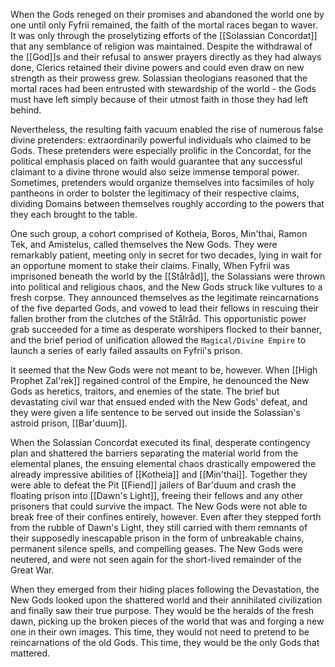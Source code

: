 When the Gods reneged on their promises and abandoned the world one by one until only Fyfrii remained, the faith of the mortal races began to waver. It was only through the proselytizing efforts of the [[Solassian Concordat]] that any semblance of religion was maintained. Despite the withdrawal of the [[God]]s and their refusal to answer prayers directly as they had always done, Clerics retained their divine powers and could even draw on new strength as their prowess grew. Solassian theologians reasoned that the mortal races had been entrusted with stewardship of the world - the Gods must have left simply because of their utmost faith in those they had left behind. 

Nevertheless, the resulting faith vacuum enabled the rise of numerous false divine pretenders: extraordinarily powerful individuals who claimed to be Gods. These pretenders were especially prolific in the Concordat, for the political emphasis placed on faith would guarantee that any successful claimant to a divine throne would also seize immense temporal power. Sometimes, pretenders would organize themselves into facsimiles of holy pantheons in order to bolster the legitimacy of their respective claims, dividing Domains between themselves roughly according to the powers that they each brought to the table. 

One such group, a cohort comprised of Kotheia, Boros, Min'thai, Ramon Tek, and Amistelus, called themselves the New Gods. They were remarkably patient, meeting only in secret for two decades, lying in wait for an opportune moment to stake their claims. Finally, When Fyfrii was imprisoned beneath the world by the [[Stålråd]], the Solassians were thrown into political and religious chaos, and the New Gods struck like vultures to a fresh corpse. They announced themselves as the legitimate reincarnations of the five departed Gods, and vowed to lead their fellows in rescuing their fallen brother from the clutches of the Stålråd. This opportunistic power grab succeeded for a time as desperate worshipers flocked to their banner, and the brief period of unification allowed the `Magical/Divine Empire` to launch a series of early failed assaults on Fyfrii's prison. 

It seemed that the New Gods were not meant to be, however. When [[High Prophet Zal'rek]] regained control of the Empire, he denounced the New Gods as heretics, traitors, and enemies of the state. The brief but devastating civil war that ensued ended with the New Gods' defeat, and they were given a life sentence to be served out inside the Solassian's astroid prison, [[Bar'duum]]. 

When the Solassian Concordat executed its final, desperate contingency plan and shattered the barriers separating the material world from the elemental planes, the ensuing elemental chaos drastically empowered the already impressive abilities of [[Kotheia]] and [[Min'thai]]. Together they were able to defeat the Pit [[Fiend]] jailers of Bar'duum and crash the floating prison into [[Dawn's Light]], freeing their fellows and any other prisoners that could survive the impact. The New Gods were not able to break free of their confines entirely, however. Even after they stepped forth from the rubble of Dawn's Light, they still carried with them remnants of their supposedly inescapable prison in the form of unbreakable chains, permanent silence spells, and compelling geases. The New Gods were neutered, and were not seen again for the short-lived remainder of the Great War.

When they emerged from their hiding places following the Devastation, the New Gods looked upon the shattered world and their annihilated civilization and finally saw their true purpose. They would be the heralds of the fresh dawn, picking up the broken pieces of the world that was and forging a new one in their own images. This time, they would not need to pretend to be reincarnations of the old Gods. This time, they would be the only Gods that mattered.